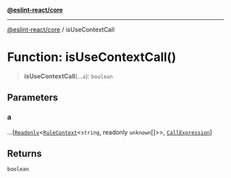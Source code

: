 [**@eslint-react/core**](../README.md)

***

[@eslint-react/core](../README.md) / isUseContextCall

# Function: isUseContextCall()

> **isUseContextCall**(...`a`): `boolean`

## Parameters

### a

...\[[`Readonly`](../-internal-/type-aliases/Readonly.md)\<[`RuleContext`](../-internal-/interfaces/RuleContext.md)\<`string`, readonly `unknown`[]\>\>, [`CallExpression`](../-internal-/interfaces/CallExpression.md)\]

## Returns

`boolean`
